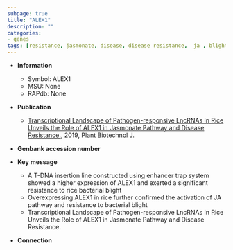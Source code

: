 ```yaml
---
subpage: true
title: "ALEX1"
description: ""
categories:
- genes
tags: [resistance, jasmonate, disease, disease resistance,  ja , blight, JA, bacterial blight]
---
```


* **Information**  
    + Symbol: ALEX1  
    + MSU: None  
    + RAPdb: None  

* **Publication**  
    + [Transcriptional Landscape of Pathogen-responsive LncRNAs in Rice Unveils the Role of ALEX1 in Jasmonate Pathway and Disease Resistance.](http://www.ncbi.nlm.nih.gov/pubmed?term=Transcriptional+Landscape+of+Pathogen-responsive+LncRNAs+in+Rice+Unveils+the+Role+of+ALEX1+in+Jasmonate+Pathway+and+Disease+Resistance.%5BTitle%5D), 2019, Plant Biotechnol J.

* **Genbank accession number**  

* **Key message**  
    + A T-DNA insertion line constructed using enhancer trap system showed a higher expression of ALEX1 and exerted a significant resistance to rice bacterial blight
    + Overexpressing ALEX1 in rice further confirmed the activation of JA pathway and resistance to bacterial blight
    + Transcriptional Landscape of Pathogen-responsive LncRNAs in Rice Unveils the Role of ALEX1 in Jasmonate Pathway and Disease Resistance.

* **Connection**  



